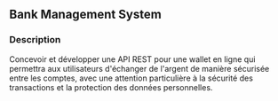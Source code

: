 
## Bank Management System


### Description

Concevoir et développer une API REST pour une wallet en ligne qui permettra aux utilisateurs d'échanger de l'argent de manière sécurisée entre les comptes, avec une attention particulière à la sécurité des transactions et la protection des données personnelles.

